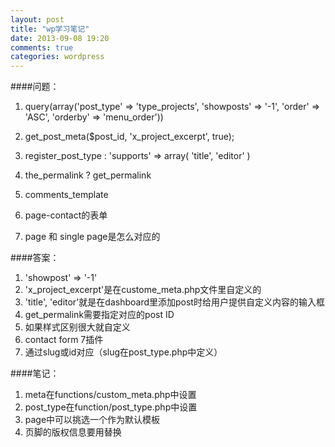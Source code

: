 ```yaml
---
layout: post
title: "wp学习笔记"
date: 2013-09-08 19:20
comments: true
categories: wordpress
---
```

####问题：
1. query(array('post_type' => 'type_projects', 'showposts' => '-1', 'order' => 'ASC', 'orderby' => 'menu_order'))

2. get_post_meta($post_id, 'x_project_excerpt', true);

3. register_post_type  : 'supports' => array( 'title', 'editor' )


4. the_permalink ? get_permalink

5. comments_template

6. page-contact的表单
7. page 和 single page是怎么对应的

####答案：
1. 'showpost' => '-1'
2. 'x_project_excerpt'是在custome_meta.php文件里自定义的
3. 'title', 'editor'就是在dashboard里添加post时给用户提供自定义内容的输入框
4. get_permalink需要指定对应的post ID
5. 如果样式区别很大就自定义
6. contact form  7插件
7. 通过slug或id对应（slug在post_type.php中定义）


####笔记：
1. meta在functions/custom_meta.php中设置
2. post_type在function/post_type.php中设置
3. page中可以挑选一个作为默认模板
4. 页脚的版权信息要用<?php options('of_copyright') ?>替换
